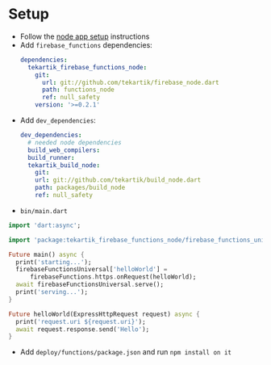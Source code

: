 # Setup

- Follow the [node app setup](https://github.com/tekartik/app_node_utils.dart/tree/master/app_build) instructions
- Add `firebase_functions` dependencies:
  ```yaml
  dependencies:
    tekartik_firebase_functions_node:
      git:
        url: git://github.com/tekartik/firebase_node.dart
        path: functions_node
        ref: null_safety
      version: '>=0.2.1'
  ```
- Add `dev_dependencies`:
  ```yaml
  dev_dependencies:
    # needed node dependencies
    build_web_compilers:
    build_runner:
    tekartik_build_node:
      git:
      url: git://github.com/tekartik/build_node.dart
      path: packages/build_node
      ref: null_safety
  ```
- `bin/main.dart`

```dart
import 'dart:async';

import 'package:tekartik_firebase_functions_node/firebase_functions_universal.dart';

Future main() async {
  print('starting...');
  firebaseFunctionsUniversal['helloWorld'] =
      firebaseFunctions.https.onRequest(helloWorld);
  await firebaseFunctionsUniversal.serve();
  print('serving...');
}

Future helloWorld(ExpressHttpRequest request) async {
  print('request.uri ${request.uri}');
  await request.response.send('Hello');
}
```


- Add `deploy/functions/package.json` and run `npm install on it`
